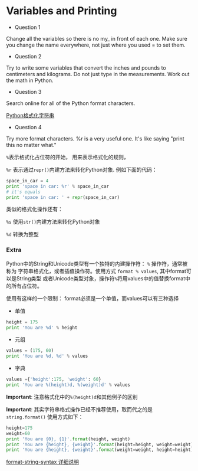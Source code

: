 # Variables and Printing

- Question 1

Change all the variables so there is no my_ in front of each one.
Make sure you change the name everywhere, not just where you used = to set them.

- Question 2

Try to write some variables that convert the inches and pounds to centimeters and kilograms.
Do not just type in the measurements. Work out the math in Python.

- Question 3

Search online for all of the Python format characters.

[Python格式化字符串](https://docs.python.org/2/library/stdtypes.html#string-formatting)

- Question 4

Try more format characters. %r is a very useful one. It's like saying "print this no matter what."

``%``表示格式化占位符的开始， 用来表示格式化的规则，

``%r`` 表示通过``repr()``内建方法来转化Python对象. 例如下面的代码：

```Python
space_in_car = 4
print 'space in car: %r' % space_in_car
# it's equals
print 'space in car: ' + repr(space_in_car)
```

类似的格式化操作还有：

``%s`` 使用``str()``内建方法来转化Python对象

``%d`` 转换为整型


### Extra

Python中的String和Unicode类型有一个独特的内建操作符： ``%`` 操作符，通常被称为
字符串格式化，或者插值操作符。使用方式 ``format % values``, 其中format可以是String类型
或者Unicode类型对象，操作符``%``将用values中的值替换format中的所有占位符。

使用有这样的一个限制： format必须是一个单值，而values可以有三种选择

- 单值

```Python
height = 175
print 'You are %d' % height
```

- 元组

```Python
values = (175, 60)
print 'You are %d, %d' % values
```

- 字典

```Python
values ={'height':175, 'weight': 60}
print 'You are %(height)d, %(weight)d' % values
```

**Important**: 注意格式化中的``%(height)d``和其他例子的区别


**Important**: 其实字符串格式操作已经不推荐使用，取而代之的是``string.format()``
使用方式如下：

```Python
height=175
weight=60
print 'You are {0}, {1}'.format(height, weight)
print 'You are {height}, {weight}'.format(height=height, weight=weight)
print 'You are {height}, {weight}'.format(weight=weight, height=height)
```

[format-string-syntax 详细说明](https://docs.python.org/2/library/string.html#format-string-syntax)
